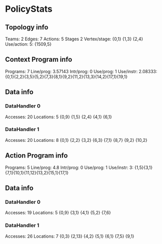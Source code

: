 # PolicyStats
## Topology info
Teams:		2
Edges:		7
Actions:	5
Stages		2
Vertex/stage:	{0,1} {1,3} {2,4} 
Use/action:	5: {1509,5} 

## Context Program info
Programs:	7
Line/prog:	3.57143
Intr/prog:	0
Use/prog:	1
Use/instr:	2.08333: {0,1}{2,2}{3,5}{5,2}{7,3}{8,1}{9,2}{11,2}{13,3}{14,2}{17,1}{19,1}

## Data info

### DataHandler 0
Accesses:	20
Locations:	5
{0,9} {1,5} {2,4} {4,1} {6,1} 

### DataHandler 1
Accesses:	20
Locations:	8
{0,1} {2,2} {3,2} {6,3} {7,1} {8,7} {9,2} {10,2} 


## Action Program info
Programs:	5
Line/prog:	4.8
Intr/prog:	0
Use/prog:	1
Use/instr:	3: {1,5}{3,1}{7,1}{10,1}{11,12}{13,2}{15,1}{17,1}

## Data info

### DataHandler 0
Accesses:	19
Locations:	5
{0,9} {3,1} {4,1} {5,2} {7,6} 

### DataHandler 1
Accesses:	26
Locations:	7
{0,3} {2,13} {4,2} {5,1} {6,1} {7,5} {9,1} 